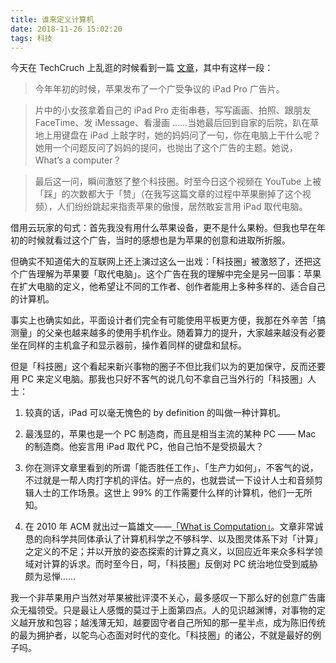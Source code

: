 ```yaml
---
title: 谁来定义计算机
date: 2018-11-26 15:02:20
tags: 科技
---
```


今天在 TechCruch 上乱逛的时候看到一篇 [文章](https://techcrunch.cn/2018/11/24/ipad-pro-2018-professional-amateur/)，其中有这样一段：

>今年年初的时候，苹果发布了一个广受争议的 iPad Pro 广告片。

>片中的小女孩拿着自己的 iPad Pro 走街串巷，写写画画、拍照、跟朋友 FaceTime、发 iMessage、看漫画 ……当她最后回到自家的后院，趴在草地上用键盘在 iPad 上敲字时，她的妈妈问了一句，你在电脑上干什么呢？她用一个问题反问了妈妈的提问，也抛出了这个广告的主题。她说，What’s a computer？

>最后这一问，瞬间激怒了整个科技圈。时至今日这个视频在 YouTube 上被「踩」的次数都大于「赞」（在我写这篇文章的过程中苹果删掉了这个视频），人们纷纷跳起来指责苹果的傲慢，居然敢妄言用 iPad 取代电脑。

借用云玩家的句式：首先我没有用什么苹果设备，更不是什么果粉。但我也早在年初的时候就看过这个广告，当时的感想也是为苹果的创意和进取所折服。

但确实不知道偌大的互联网上还上演过这么一出戏：「科技圈」被激怒了，还把这个广告理解为苹果要「取代电脑」。这个广告在我的理解中完全是另一回事：苹果在扩大电脑的定义，他希望让不同的工作者、创作者能用上多种多样的、适合自己的计算机。

事实上也确实如此，平面设计者们完全有可能使用平板更方便，我那在外辛苦「搞测量」的父亲也越来越多的使用手机作业。随着算力的提升，大家越来越没有必要坐在同样的主机盒子和显示器前，操作着同样的键盘和鼠标。

但是「科技圈」这个看起来新兴事物的圈子不但比我们以为的更加保守，反而还要用 PC 来定义电脑。那我也只好不客气的说几句不拿自己当外行的「科技圈」人士：

1. 较真的话，iPad 可以毫无愧色的 by definition 的叫做一种计算机。

2. 最浅显的，苹果也是一个 PC 制造商，而且是相当主流的某种 PC —— Mac 的制造商。他妄言用 iPad 取代 PC，他自己怕不是受损最大？

3. 你在测评文章里看到的所谓「能否胜任工作」、「生产力如何」，不客气的说，不过就是一帮人肉打字机的评估。好一点的，也就尝试一下设计人士和音频剪辑人士的工作场景。这世上 99% 的工作需要什么样的计算机，他们一无所知。

4. 在 2010 年 ACM 就出过一篇雄文——[「What is Computation」](https://dl.acm.org/ft_gateway.cfm?id=1880067&type=pdf)。文章非常诚恳的向科学共同体承认了计算机科学之不够科学、以及图灵体系下对「计算」之定义的不足；并以开放的姿态探索的计算之真义，以回应近年来众多科学领域对计算的诉求。而时至今日，呵，「科技圈」反倒对 PC 统治地位受到威胁颇为忌惮……

我一个非苹果用户当然对苹果被批评漠不关心，最多感叹一下那么好的创意广告庸众无福领受。只是最让人感慨的莫过于上面第四点。人的见识越渊博，对事物的定义越开放和包容；越浅薄无知，越要固守者自己所知的那一星半点，成为陈旧传统的最为拥护者，以鸵鸟心态面对时代的变化。「科技圈」的诸公，不就是最好的例子吗。
